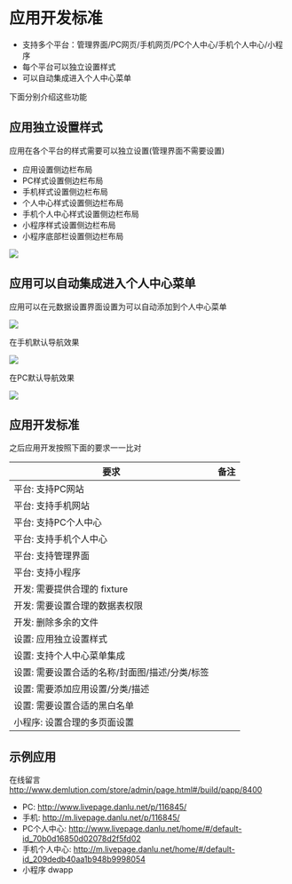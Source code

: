 # 应用开发标准

- 支持多个平台：管理界面/PC网页/手机网页/PC个人中心/手机个人中心/小程序
- 每个平台可以独立设置样式
- 可以自动集成进入个人中心菜单

下面分别介绍这些功能

## 应用独立设置样式

应用在各个平台的样式需要可以独立设置(管理界面不需要设置)

- 应用设置侧边栏布局
- PC样式设置侧边栏布局
- 手机样式设置侧边栏布局
- 个人中心样式设置侧边栏布局
- 手机个人中心样式设置侧边栏布局
- 小程序样式设置侧边栏布局
- 小程序底部栏设置侧边栏布局

![](https://s2.d2scdn.com/2017/12/16/4785e2a8-cc76-42db-b126-c92cbf0400af/Jietu20171216-150542.png)

## 应用可以自动集成进入个人中心菜单

应用可以在元数据设置界面设置为可以自动添加到个人中心菜单

![](https://s2.d2scdn.com/2017/12/16/009754b8-c6e2-45f2-93d4-38a5f37dacd0/Jietu20171216-150939.png)

在手机默认导航效果

![](https://s2.d2scdn.com/2017/12/16/a5b71fc0-d93a-4d6a-b064-a154c4df668e/Jietu20171216-151217.png)

在PC默认导航效果

![](https://s2.d2scdn.com/2017/12/16/14a8009b-2b77-42c7-8717-33b5aca073ac/Jietu20171216-151250.png)



## 应用开发标准

之后应用开发按照下面的要求一一比对

| 要求                         | 备注   |
| -------------------------- | ---- |
| 平台: 支持PC网站                 |      |
| 平台: 支持手机网站                 |      |
| 平台: 支持PC个人中心               |      |
| 平台: 支持手机个人中心               |      |
| 平台: 支持管理界面                 |      |
| 平台: 支持小程序                  |      |
| 开发: 需要提供合理的 fixture        |      |
| 开发: 需要设置合理的数据表权限           |      |
| 开发: 删除多余的文件                |      |
| 设置: 应用独立设置样式               |      |
| 设置: 支持个人中心菜单集成             |      |
| 设置: 需要设置合适的名称/封面图/描述/分类/标签 |      |
| 设置: 需要添加应用设置/分类/描述         |      |
| 设置: 需要设置合适的黑白名单            |      |
| 小程序: 设置合理的多页面设置            |      |

## 示例应用

在线留言 http://www.demlution.com/store/admin/page.html#/build/papp/8400

- PC: http://www.livepage.danlu.net/p/116845/
- 手机: http://m.livepage.danlu.net/p/116845/
- PC个人中心: http://www.livepage.danlu.net/home/#/default-id_70b0d16850d02078d2f5fd02
- 手机个人中心: http://m.livepage.danlu.net/home/#/default-id_209dedb40aa1b948b9998054
- 小程序 dwapp


